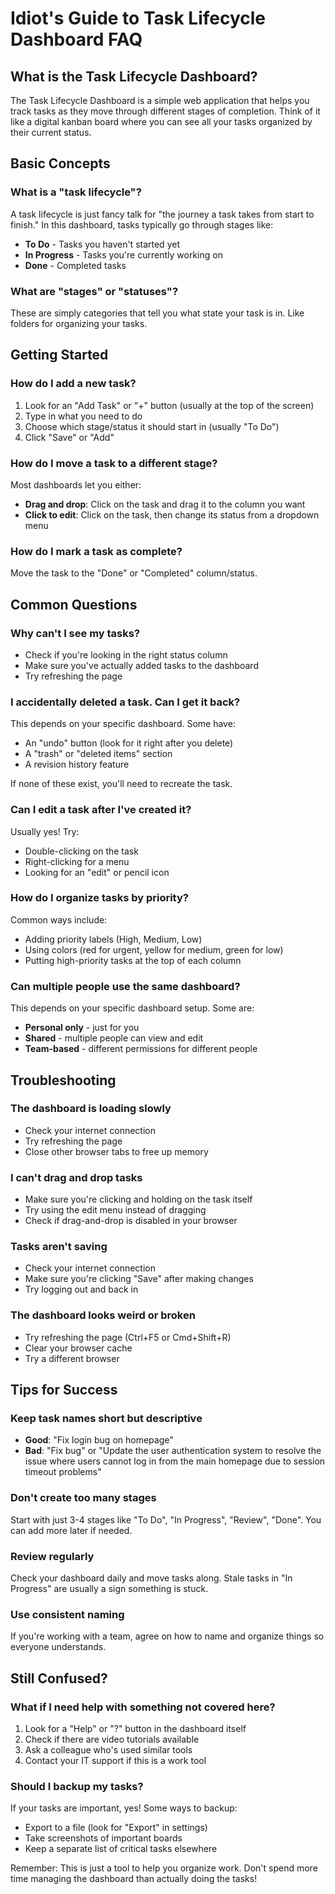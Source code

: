 # Idiot's Guide to Task Lifecycle Dashboard FAQ

## What is the Task Lifecycle Dashboard?

The Task Lifecycle Dashboard is a simple web application that helps you track tasks as they move through different stages of completion. Think of it like a digital kanban board where you can see all your tasks organized by their current status.

## Basic Concepts

### What is a "task lifecycle"?
A task lifecycle is just fancy talk for "the journey a task takes from start to finish." In this dashboard, tasks typically go through stages like:
- **To Do** - Tasks you haven't started yet
- **In Progress** - Tasks you're currently working on
- **Done** - Completed tasks

### What are "stages" or "statuses"?
These are simply categories that tell you what state your task is in. Like folders for organizing your tasks.

## Getting Started

### How do I add a new task?
1. Look for an "Add Task" or "+" button (usually at the top of the screen)
2. Type in what you need to do
3. Choose which stage/status it should start in (usually "To Do")
4. Click "Save" or "Add"

### How do I move a task to a different stage?
Most dashboards let you either:
- **Drag and drop**: Click on the task and drag it to the column you want
- **Click to edit**: Click on the task, then change its status from a dropdown menu

### How do I mark a task as complete?
Move the task to the "Done" or "Completed" column/status.

## Common Questions

### Why can't I see my tasks?
- Check if you're looking in the right status column
- Make sure you've actually added tasks to the dashboard
- Try refreshing the page

### I accidentally deleted a task. Can I get it back?
This depends on your specific dashboard. Some have:
- An "undo" button (look for it right after you delete)
- A "trash" or "deleted items" section
- A revision history feature

If none of these exist, you'll need to recreate the task.

### Can I edit a task after I've created it?
Usually yes! Try:
- Double-clicking on the task
- Right-clicking for a menu
- Looking for an "edit" or pencil icon

### How do I organize tasks by priority?
Common ways include:
- Adding priority labels (High, Medium, Low)
- Using colors (red for urgent, yellow for medium, green for low)
- Putting high-priority tasks at the top of each column

### Can multiple people use the same dashboard?
This depends on your specific dashboard setup. Some are:
- **Personal only** - just for you
- **Shared** - multiple people can view and edit
- **Team-based** - different permissions for different people

## Troubleshooting

### The dashboard is loading slowly
- Check your internet connection
- Try refreshing the page
- Close other browser tabs to free up memory

### I can't drag and drop tasks
- Make sure you're clicking and holding on the task itself
- Try using the edit menu instead of dragging
- Check if drag-and-drop is disabled in your browser

### Tasks aren't saving
- Check your internet connection
- Make sure you're clicking "Save" after making changes
- Try logging out and back in

### The dashboard looks weird or broken
- Try refreshing the page (Ctrl+F5 or Cmd+Shift+R)
- Clear your browser cache
- Try a different browser

## Tips for Success

### Keep task names short but descriptive
- **Good**: "Fix login bug on homepage"
- **Bad**: "Fix bug" or "Update the user authentication system to resolve the issue where users cannot log in from the main homepage due to session timeout problems"

### Don't create too many stages
Start with just 3-4 stages like "To Do", "In Progress", "Review", "Done". You can add more later if needed.

### Review regularly
Check your dashboard daily and move tasks along. Stale tasks in "In Progress" are usually a sign something is stuck.

### Use consistent naming
If you're working with a team, agree on how to name and organize things so everyone understands.

## Still Confused?

### What if I need help with something not covered here?
1. Look for a "Help" or "?" button in the dashboard itself
2. Check if there are video tutorials available
3. Ask a colleague who's used similar tools
4. Contact your IT support if this is a work tool

### Should I backup my tasks?
If your tasks are important, yes! Some ways to backup:
- Export to a file (look for "Export" in settings)
- Take screenshots of important boards
- Keep a separate list of critical tasks elsewhere

Remember: This is just a tool to help you organize work. Don't spend more time managing the dashboard than actually doing the tasks!